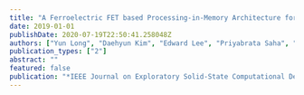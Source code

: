 ```yaml
---
title: "A Ferroelectric FET based Processing-in-Memory Architecture for DNN Acceleration"
date: 2019-01-01
publishDate: 2020-07-19T22:50:41.258048Z
authors: ["Yun Long", "Daehyun Kim", "Edward Lee", "Priyabrata Saha", "Burhan Ahmad Mudassar", "Xueyuan She", "Asif Islam Khan", "Saibal Mukhopadhyay"]
publication_types: ["2"]
abstract: ""
featured: false
publication: "*IEEE Journal on Exploratory Solid-State Computational Devices and Circuits*"
---
```


